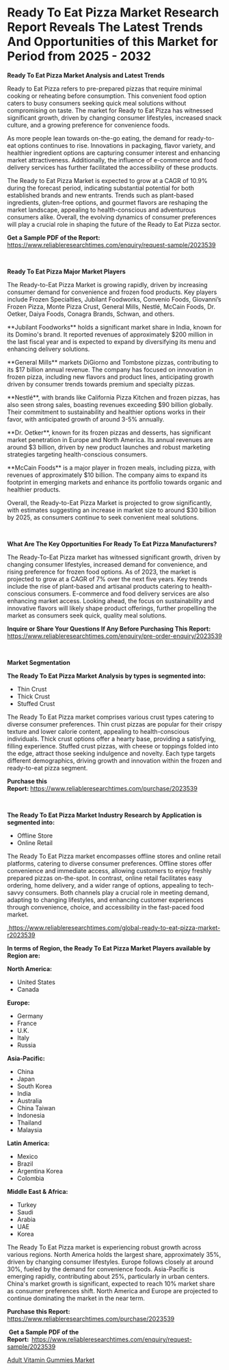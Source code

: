 <p><h1>Ready To Eat Pizza Market Research Report Reveals The Latest Trends And Opportunities of this Market for Period from 2025 - 2032</h1></p><p><strong>Ready To Eat Pizza Market Analysis and Latest Trends</strong></p>
<p><p>Ready to Eat Pizza refers to pre-prepared pizzas that require minimal cooking or reheating before consumption. This convenient food option caters to busy consumers seeking quick meal solutions without compromising on taste. The market for Ready to Eat Pizza has witnessed significant growth, driven by changing consumer lifestyles, increased snack culture, and a growing preference for convenience foods.</p><p>As more people lean towards on-the-go eating, the demand for ready-to-eat options continues to rise. Innovations in packaging, flavor variety, and healthier ingredient options are capturing consumer interest and enhancing market attractiveness. Additionally, the influence of e-commerce and food delivery services has further facilitated the accessibility of these products.</p><p>The Ready to Eat Pizza Market is expected to grow at a CAGR of 10.9% during the forecast period, indicating substantial potential for both established brands and new entrants. Trends such as plant-based ingredients, gluten-free options, and gourmet flavors are reshaping the market landscape, appealing to health-conscious and adventurous consumers alike. Overall, the evolving dynamics of consumer preferences will play a crucial role in shaping the future of the Ready to Eat Pizza sector.</p></p>
<p><strong>Get a Sample PDF of the Report:&nbsp;</strong> <a href="https://www.reliableresearchtimes.com/enquiry/request-sample/2023539?utm_campaign=3216&utm_medium=2&utm_source=Github&utm_content=ia&utm_term=07042025&utm_id=ready-to-eat-pizza">https://www.reliableresearchtimes.com/enquiry/request-sample/2023539</a></p>
<p>&nbsp;</p>
<p><strong>Ready To Eat Pizza Major Market Players</strong></p>
<p><p>The Ready-to-Eat Pizza Market is growing rapidly, driven by increasing consumer demand for convenience and frozen food products. Key players include Frozen Specialties, Jubilant Foodworks, Convenio Foods, Giovanni’s Frozen Pizza, Monte Pizza Crust, General Mills, Nestlé, McCain Foods, Dr. Oetker, Daiya Foods, Conagra Brands, Schwan, and others.</p><p>**Jubilant Foodworks** holds a significant market share in India, known for its Domino's brand. It reported revenues of approximately $200 million in the last fiscal year and is expected to expand by diversifying its menu and enhancing delivery solutions.</p><p>**General Mills** markets DiGiorno and Tombstone pizzas, contributing to its $17 billion annual revenue. The company has focused on innovation in frozen pizza, including new flavors and product lines, anticipating growth driven by consumer trends towards premium and specialty pizzas.</p><p>**Nestlé**, with brands like California Pizza Kitchen and frozen pizzas, has also seen strong sales, boasting revenues exceeding $90 billion globally. Their commitment to sustainability and healthier options works in their favor, with anticipated growth of around 3-5% annually.</p><p>**Dr. Oetker**, known for its frozen pizzas and desserts, has significant market penetration in Europe and North America. Its annual revenues are around $3 billion, driven by new product launches and robust marketing strategies targeting health-conscious consumers.</p><p>**McCain Foods** is a major player in frozen meals, including pizza, with revenues of approximately $10 billion. The company aims to expand its footprint in emerging markets and enhance its portfolio towards organic and healthier products.</p><p>Overall, the Ready-to-Eat Pizza Market is projected to grow significantly, with estimates suggesting an increase in market size to around $30 billion by 2025, as consumers continue to seek convenient meal solutions.</p></p>
<p>&nbsp;</p>
<p><strong>What Are The Key Opportunities For Ready To Eat Pizza Manufacturers?</strong></p>
<p><p>The Ready-To-Eat Pizza market has witnessed significant growth, driven by changing consumer lifestyles, increased demand for convenience, and rising preference for frozen food options. As of 2023, the market is projected to grow at a CAGR of 7% over the next five years. Key trends include the rise of plant-based and artisanal products catering to health-conscious consumers. E-commerce and food delivery services are also enhancing market access. Looking ahead, the focus on sustainability and innovative flavors will likely shape product offerings, further propelling the market as consumers seek quick, quality meal solutions.</p></p>
<p><strong>Inquire or Share Your Questions If Any Before Purchasing This Report:</strong> <a href="https://www.reliableresearchtimes.com/enquiry/pre-order-enquiry/2023539?utm_campaign=3216&utm_medium=2&utm_source=Github&utm_content=ia&utm_term=07042025&utm_id=ready-to-eat-pizza">https://www.reliableresearchtimes.com/enquiry/pre-order-enquiry/2023539</a></p>
<p>&nbsp;</p>
<p><strong>Market Segmentation</strong></p>
<p><strong>The Ready To Eat Pizza Market Analysis by types is segmented into:</strong></p>
<p><ul><li>Thin Crust</li><li>Thick Crust</li><li>Stuffed Crust</li></ul></p>
<p><p>The Ready To Eat Pizza market comprises various crust types catering to diverse consumer preferences. Thin crust pizzas are popular for their crispy texture and lower calorie content, appealing to health-conscious individuals. Thick crust options offer a hearty base, providing a satisfying, filling experience. Stuffed crust pizzas, with cheese or toppings folded into the edge, attract those seeking indulgence and novelty. Each type targets different demographics, driving growth and innovation within the frozen and ready-to-eat pizza segment.</p></p>
<p><strong>Purchase this Report:&nbsp;</strong><a href="https://www.reliableresearchtimes.com/purchase/2023539?utm_campaign=3216&utm_medium=2&utm_source=Github&utm_content=ia&utm_term=07042025&utm_id=ready-to-eat-pizza">https://www.reliableresearchtimes.com/purchase/2023539</a></p>
<p>&nbsp;</p>
<p><strong>The Ready To Eat Pizza Market Industry Research by Application is segmented into:</strong></p>
<p><ul><li>Offline Store</li><li>Online Retail</li></ul></p>
<p><p>The Ready To Eat Pizza market encompasses offline stores and online retail platforms, catering to diverse consumer preferences. Offline stores offer convenience and immediate access, allowing customers to enjoy freshly prepared pizzas on-the-spot. In contrast, online retail facilitates easy ordering, home delivery, and a wider range of options, appealing to tech-savvy consumers. Both channels play a crucial role in meeting demand, adapting to changing lifestyles, and enhancing customer experiences through convenience, choice, and accessibility in the fast-paced food market.</p></p>
<p><a href="https://www.reliableresearchtimes.com/global-ready-to-eat-pizza-market-r2023539?utm_campaign=3216&utm_medium=2&utm_source=Github&utm_content=ia&utm_term=07042025&utm_id=ready-to-eat-pizza">&nbsp;https://www.reliableresearchtimes.com/global-ready-to-eat-pizza-market-r2023539</a></p>
<p><strong>In terms of Region, the Ready To Eat Pizza Market Players available by Region are:</strong></p>
<p>
    <p> <strong> North America: </strong>
        <ul>
            <li>United States</li>
            <li>Canada</li>
        </ul>
        </p> 
    <p> <strong> Europe: </strong>
        <ul>
            <li>Germany</li>
            <li>France</li>
            <li>U.K.</li>
            <li>Italy</li>
            <li>Russia</li>
        </ul>
        </p> 
    <p> <strong> Asia-Pacific: </strong>
        <ul>
            <li>China</li>
            <li>Japan</li>
            <li>South Korea</li>
            <li>India</li>
            <li>Australia</li>
            <li>China Taiwan</li>
            <li>Indonesia</li>
            <li>Thailand</li>
            <li>Malaysia</li>
        </ul>
        </p> 
    <p> <strong> Latin America: </strong>
        <ul>
            <li>Mexico</li>
            <li>Brazil</li>
            <li>Argentina Korea</li>
            <li>Colombia</li>
        </ul>
        </p> 
    <p> <strong> Middle East & Africa: </strong>
        <ul>
            <li>Turkey</li>
            <li>Saudi</li>
            <li>Arabia</li>
            <li>UAE</li>
            <li>Korea</li>
        </ul>
    </p>
    </p>
<p><p>The Ready To Eat Pizza market is experiencing robust growth across various regions. North America holds the largest share, approximately 35%, driven by changing consumer lifestyles. Europe follows closely at around 30%, fueled by the demand for convenience foods. Asia-Pacific is emerging rapidly, contributing about 25%, particularly in urban centers. China's market growth is significant, expected to reach 10% market share as consumer preferences shift. North America and Europe are projected to continue dominating the market in the near term.</p></p>
<p><strong>Purchase this Report: </strong><a href="https://www.reliableresearchtimes.com/purchase/2023539?utm_campaign=3216&utm_medium=2&utm_source=Github&utm_content=ia&utm_term=07042025&utm_id=ready-to-eat-pizza">https://www.reliableresearchtimes.com/purchase/2023539</a></p>
<p>&nbsp;<strong>Get a Sample PDF of the Report:&nbsp;&nbsp;</strong><a href="https://www.reliableresearchtimes.com/enquiry/request-sample/2023539?utm_campaign=3216&utm_medium=2&utm_source=Github&utm_content=ia&utm_term=07042025&utm_id=ready-to-eat-pizza">https://www.reliableresearchtimes.com/enquiry/request-sample/2023539</a></p>
<p><strong></strong></p>
<p><p><a href="https://github.com/darenph8er/Market-Research-Report-List-1/blob/main/adult-vitamin-gummies-market.md?utm_campaign=3216&utm_medium=2&utm_source=Github&utm_content=ia&utm_term=07042025&utm_id=ready-to-eat-pizza">Adult Vitamin Gummies Market</a></p></p>